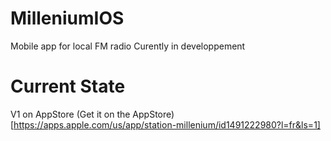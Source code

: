 # MilleniumIOS
Mobile app for local FM radio
Curently in developpement
# Current State
V1 on AppStore
(Get it on the AppStore)[https://apps.apple.com/us/app/station-millenium/id1491222980?l=fr&ls=1]
